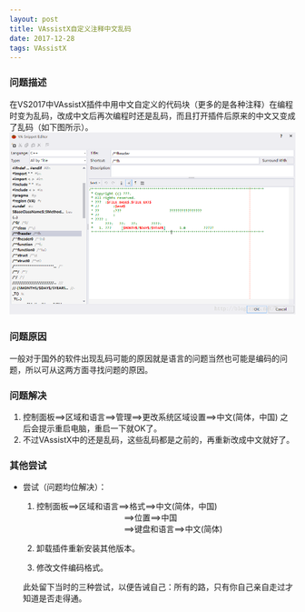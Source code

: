```yaml
---
layout: post
title: VAssistX自定义注释中文乱码
date: 2017-12-28
tags: VAssistX
---
```


### 问题描述
在VS2017中VAssistX插件中用中文自定义的代码块（更多的是各种注释）在编程时变为乱码，改成中文后再次编程时还是乱码，而且打开插件后原来的中文又变成了乱码（如下图所示）。
![这里写图片描述](/images/post/2017-12-28-VAssistX自定义注释中文乱码/20170623142201660.png)
### 问题原因
一般对于国外的软件出现乱码可能的原因就是语言的问题当然也可能是编码的问题，所以可从这两方面寻找问题的原因。
### 问题解决
1. 控制面板==>区域和语言==>管理==>更改系统区域设置==>中文(简体，中国)  之后会提示重启电脑，重启一下就OK了。
2. 不过VAssistX中的还是乱码，这些乱码都是之前的，再重新改成中文就好了。
### 其他尝试
* 尝试（问题均位解决）：
    1. 控制面板==>区域和语言==>格式==>中文(简体，中国)     
    　　　　　　　　　　　==>位置==>中国    
    　　　　　　　　　　　==>键盘和语言==>中文(简体)  

    2. 卸载插件重新安装其他版本。     

    3. 修改文件编码格式。     

    此处留下当时的三种尝试，以便告诫自己：所有的路，只有你自己亲自走过才知道是否走得通。



